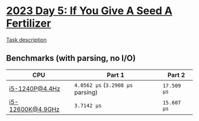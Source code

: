 # [2023 Day 5: If You Give A Seed A Fertilizer](https://adventofcode.com/2023/day/5)

[Task description](./TASKS.md)

## Benchmarks (with parsing, no I/O)

| CPU              | Part 1                            | Part 2      |
| ---------------- | --------------------------------- | ----------- |
| i5-1240P@4.4Hz   | `4.0562 µs` (`3.2908 µs` parsing) | `17.509 µs` |
| i5-12600K@4.9GHz | `3.7142 µs`                       | `15.607 µs` |
